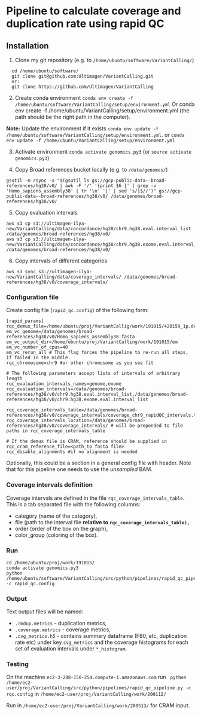 # Pipeline to calculate coverage and duplication rate using rapid QC

## Installation
1. Clone my git repository (e.g. to `/home/ubuntu/software/VariantCalling/`)
```
  cd /home/ubuntu/software/
  git clone git@github.com:Ultimagen/VariantCalling.git
  or:
  git clone https://github.com/Ultimagen/VariantCalling
```
2. Create conda environment
`conda env create -f /home/ubuntu/software/VariantCalling/setup/environment.yml`
Or
conda env create -f /home/ubuntu/VariantCalling/setup/environment.yml
(the path should be the right path in the computer).

**Note:** Update the environment if it exists 
`conda env update -f /home/ubuntu/software/VariantCalling/setup/environment.yml`. 
or 
`conda env update -f /home/ubuntu/VariantCalling/setup/environment.yml`

3. Activate environment 
`conda activate genomics.py3` 
(or `source activate genomics.py3`)

4. Copy Broad references bucket locally (e.g. to `/data/genomes/`)

`gsutil -m rsync -x "$(gsutil ls gs://gcp-public-data--broad-references/hg38/v0/ | awk -F '/' '{print $6 }' | grep -v 'Homo_sapiens_assembly38' | tr '\n' '|' | sed 's/|$//')" gs://gcp-public-data--broad-references/hg38/v0/ /data/genomes/broad-references/hg38/v0/`

5. Copy evaluation intervals
```
aws s3 cp s3://ultimagen-ilya-new/VariantCalling/data/concordance/hg38/chr9.hg38.eval.interval_list /data/genomes/broad-references/hg38/v0/
aws s3 cp s3://ultimagen-ilya-new/VariantCalling/data/concordance/hg38/chr9.hg38.exome.eval.interval_list /data/genomes/broad-references/hg38/v0/
```

6. Copy intervals of different categories

```
aws s3 sync s3://ultimagen-ilya-new/VariantCalling/data/coverage_intervals/ /data/genomes/broad-references/hg38/v0/coverage_intervals/
```

### Configuration file

Create config file (`rapid_qc.config`) of the following form: 

```
[rapid_params]
rqc_demux_file=/home/ubuntu/proj/VariantCallig/work/191015/420159_1p.demux.bam 
em_vc_genome=/data/genomes/broad-references/hg38/v0/Homo_sapiens_assembly38.fasta
em_vc_output_dir=/home/ubuntu/proj/VariantCalling/work/191015/em
em_vc_number_of_cpus=40
em_vc_rerun_all # This flag forces the pipeline to re-run all steps, if failed in the middle. 
rqc_chromosome=chr9 #or other chromosome as you see fit

# The following parameters accept lists of intervals of arbitrary length
rqc_evaluation_intervals_names=genome,exome
rqc_evaluation_intervals=/data/genomes/broad-references/hg38/v0/chr9.hg38.eval.interval_list,/data/genomes/broad-references/hg38/v0/chr9.hg38.exome.eval.interval_list

rqc_coverage_intervals_table=/data/genomes/broad-references/hg38/v0/coverage_intervals/coverage_chr9_rapidQC_intervals.tsv
rqc_coverage_intervals_location=/data/genomes/broad-references/hg38/v0/coverage_intervals/ # will be prepended to file paths in rqc_coverage_intervals_table

# If the demux file is CRAM, reference should be supplied in 
rqc_cram_reference_file=<path_to fasta file>
rqc_disable_alignments #if no alignment is needed

```

Optionally, this could be a section in a general config file with header. Note that for this pipeline one needs to use the _unsampled_ BAM. 

### Coverage intervals definition

Coverage intervals are defined in the file `rqc_coverage_intervals_table`. This is a tab separated file with the following columns: 

* category (name of the category), 
* file (path to the interval file **relative to `rqc_coverage_intervals_table),`**
* order (order of the box on the graph), 
* color_group (coloring of the box). 


### Run
```
cd /home/ubuntu/proj/work/191015/
conda activate genomics.py3
python /home/ubuntu/software/VariantCalling/src/python/pipelines/rapid_qc_pipeline.py -c rapid_qc.config
```

### Output
Text output files will be named: 
 - `.rmdup.metrics` - duplication metrics,
 - `.coverage.metrics` - coverage metrics,
 - `.cvg_metrics.h5` - contains summary dataframe (F80, etc, duplication rate etc) under key `cvg_metrics` and the coverage histograms for each set of evaluation intervals under `*_histogram`.

### Testing 
On the machine `ec2-3-208-150-254.compute-1.amazonaws.com` run ` python /home/ec2-user/proj/VariantCalling/src/python/pipelines/rapid_qc_pipeline.py -c rqc.config` in `/home/ec2-user/proj/VariantCalling/work/200112/`

Run in `/home/ec2-user/proj/VariantCalling/work/200513/` for CRAM input.
